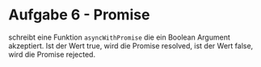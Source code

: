 # Aufgabe 6 - Promise

schreibt eine Funktion `asyncWithPromise` die ein Boolean Argument akzeptiert. Ist der Wert true, wird die Promise resolved, ist der Wert false, wird die Promise rejected.